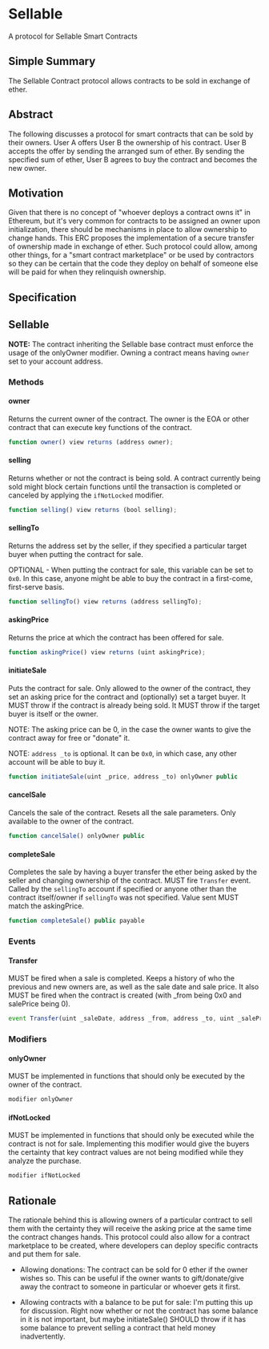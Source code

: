 # Sellable
A protocol for Sellable Smart Contracts

## Simple Summary
The Sellable Contract protocol allows contracts to be sold in exchange of ether.

## Abstract
The following discusses a protocol for smart contracts that can be sold by their owners. 
User A offers User B the ownership of his contract. User B accepts the offer by sending the arranged sum of ether. By sending the specified sum of ether, User B agrees to buy the contract and becomes the new owner. 

## Motivation
Given that there is no concept of "whoever deploys a contract owns it" in Ethereum, but it's very common for contracts to be assigned an owner upon initialization, there should be mechanisms in place to allow ownership to change hands. This ERC proposes the implementation of a secure transfer of ownership made in exchange of ether.
Such protocol could allow, among other things, for a "smart contract marketplace" or be used by contractors so they can be certain that the code they deploy on behalf of someone else will be paid for when they relinquish ownership.

## Specification
## Sellable 
**NOTE:** The contract inheriting the Sellable base contract must enforce the usage of the onlyOwner modifier. Owning a contract means having `owner` set to your account address. 

### Methods

#### owner
Returns the current owner of the contract. The owner is the EOA or other contract that can execute key functions of the contract.

``` js
function owner() view returns (address owner);
```

#### selling
Returns whether or not the contract is being sold. A contract currently being sold might block certain functions until the transaction is completed or canceled by applying the `ifNotLocked` modifier.

``` js
function selling() view returns (bool selling);
```

#### sellingTo
Returns the address set by the seller, if they specified a particular target buyer when putting the contract for sale.

OPTIONAL - When putting the contract for sale, this variable can be set to `0x0`. In this case, anyone might be able to buy the contract in a first-come, first-serve basis.

``` js
function sellingTo() view returns (address sellingTo);
```

#### askingPrice
Returns the price at which the contract has been offered for sale.

``` js
function askingPrice() view returns (uint askingPrice);
```

#### initiateSale
Puts the contract for sale. Only allowed to the owner of the contract, they set an asking price for the contract and (optionally) set a target buyer.
It MUST throw if the contract is already being sold. 
It MUST throw if the target buyer is itself or the owner.

NOTE: The asking price can be 0, in the case the owner wants to give the contract away for free or "donate" it.

NOTE: `address _to` is optional. It can be `0x0`, in which case, any other account will be able to buy it. 

``` js
function initiateSale(uint _price, address _to) onlyOwner public
```

#### cancelSale
Cancels the sale of the contract. Resets all the sale parameters. Only available to the owner of the contract.

``` js
function cancelSale() onlyOwner public
```

#### completeSale
Completes the sale by having a buyer transfer the ether being asked by the seller and changing ownership of the contract. MUST fire `Transfer` event.
Called by the `sellingTo` account if specified or anyone other than the contract itself/owner if `sellingTo` was not specified.
Value sent MUST match the askingPrice.

``` js
function completeSale() public payable
```

### Events

#### Transfer
MUST be fired when a sale is completed. Keeps a history of who the previous and new owners are, as well as the sale date and sale price. It also MUST be fired when the contract is created (with _from being 0x0 and salePrice being 0).

``` js
event Transfer(uint _saleDate, address _from, address _to, uint _salePrice);
```

### Modifiers

#### onlyOwner
MUST be implemented in functions that should only be executed by the owner of the contract. 

``` js
modifier onlyOwner
```

#### ifNotLocked
MUST be implemented in functions that should only be executed while the contract is not for sale.
Implementing this modifier would give the buyers the certainty that key contract values are not being modified while they analyze the purchase. 

``` js
modifier ifNotLocked
```

## Rationale
The rationale behind this is allowing owners of a particular contract to sell them with the certainty they will receive the asking price at the same time the contract changes hands.
This protocol could also allow for a contract marketplace to be created, where developers can deploy specific contracts and put them for sale. 

- Allowing donations: The contract can be sold for 0 ether if the owner wishes so. This can be useful if the owner wants to gift/donate/give away the contract to someone in particular or whoever gets it first.

- Allowing contracts with a balance to be put for sale: I'm putting this up for discussion. Right now whether or not the contract has some balance in it is not important, but maybe initiateSale() SHOULD throw if it has some balance to prevent selling a contract that held money inadvertently. 
